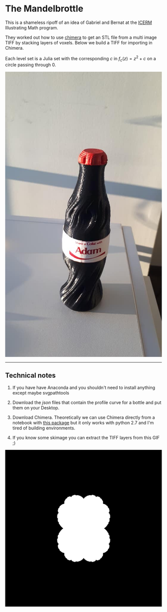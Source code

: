 
# The Mandelbrottle

This is a shameless ripoff of an idea of Gabriel and Bernat 
at the [ICERM](https://icerm.brown.edu/programs/sp-f19/)
Illustrating Math program.

They worked out how to use [chimera](https://www.cgl.ucsf.edu/chimera/)
to get an STL file from a multi image TIFF by stacking layers of voxels.
Below we build a TIFF for importing in Chimera.

Each level set is a Julia set with the corresponding $c$
in $f_c(z) = z^2 + c$ on a circle passing through 0.


![finished](https://github.com/macbuse/Mandelbrottle/blob/master/mandelbrottle.jpg)


---


## Technical notes


1. If you have have Anaconda and you shouldn't need to install anything except maybe svgpathtools


1. Download the *json* files that contain the profile curve for a bottle
and put them on your Desktop.

1. Download Chimera. Theoretically we can use Chimera directly from a notebook
with [this package](https://pypi.org/project/pychimera/0.1.11/)
but it only works with python 2.7 and I'm tired of building environments.

1. If you know some skimage you can extract the TIFF layers from this GIF ;)

![slices](https://github.com/macbuse/Mandelbrottle/blob/master/pp.gif)



